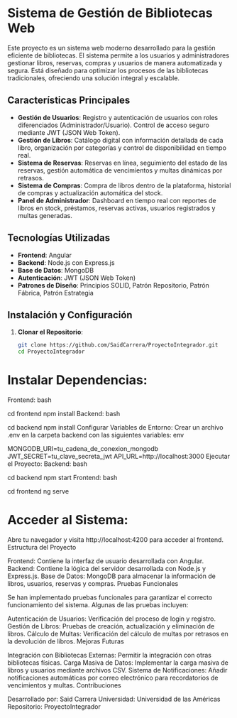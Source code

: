# Sistema de Gestión de Bibliotecas Web

Este proyecto es un sistema web moderno desarrollado para la gestión eficiente de bibliotecas. El sistema permite a los usuarios y administradores gestionar libros, reservas, compras y usuarios de manera automatizada y segura. Está diseñado para optimizar los procesos de las bibliotecas tradicionales, ofreciendo una solución integral y escalable.

## Características Principales

- **Gestión de Usuarios**: Registro y autenticación de usuarios con roles diferenciados (Administrador/Usuario). Control de acceso seguro mediante JWT (JSON Web Token).
- **Gestión de Libros**: Catálogo digital con información detallada de cada libro, organización por categorías y control de disponibilidad en tiempo real.
- **Sistema de Reservas**: Reservas en línea, seguimiento del estado de las reservas, gestión automática de vencimientos y multas dinámicas por retrasos.
- **Sistema de Compras**: Compra de libros dentro de la plataforma, historial de compras y actualización automática del stock.
- **Panel de Administrador**: Dashboard en tiempo real con reportes de libros en stock, préstamos, reservas activas, usuarios registrados y multas generadas.

## Tecnologías Utilizadas

- **Frontend**: Angular
- **Backend**: Node.js con Express.js
- **Base de Datos**: MongoDB
- **Autenticación**: JWT (JSON Web Token)
- **Patrones de Diseño**: Principios SOLID, Patrón Repositorio, Patrón Fábrica, Patrón Estrategia

## Instalación y Configuración

1. **Clonar el Repositorio**:
   ```bash
   git clone https://github.com/SaidCarrera/ProyectoIntegrador.git
   cd ProyectoIntegrador

# Instalar Dependencias:
Frontend:
bash

cd frontend
npm install
Backend:
bash

cd backend
npm install
Configurar Variables de Entorno:
Crear un archivo .env en la carpeta backend con las siguientes variables:
env

MONGODB_URI=tu_cadena_de_conexion_mongodb
JWT_SECRET=tu_clave_secreta_jwt
API_URL=http://localhost:3000
Ejecutar el Proyecto:
Backend:
bash

cd backend
npm start
Frontend:
bash

cd frontend
ng serve

# Acceder al Sistema:

Abre tu navegador y visita http://localhost:4200 para acceder al frontend.
Estructura del Proyecto

Frontend: Contiene la interfaz de usuario desarrollada con Angular.
Backend: Contiene la lógica del servidor desarrollada con Node.js y Express.js.
Base de Datos: MongoDB para almacenar la información de libros, usuarios, reservas y compras.
Pruebas Funcionales

Se han implementado pruebas funcionales para garantizar el correcto funcionamiento del sistema. Algunas de las pruebas incluyen:

Autenticación de Usuarios: Verificación del proceso de login y registro.
Gestión de Libros: Pruebas de creación, actualización y eliminación de libros.
Cálculo de Multas: Verificación del cálculo de multas por retrasos en la devolución de libros.
Mejoras Futuras

Integración con Bibliotecas Externas: Permitir la integración con otras bibliotecas físicas.
Carga Masiva de Datos: Implementar la carga masiva de libros y usuarios mediante archivos CSV.
Sistema de Notificaciones: Añadir notificaciones automáticas por correo electrónico para recordatorios de vencimientos y multas.
Contribuciones



Desarrollado por: Said Carrera
Universidad: Universidad de las Américas
Repositorio: ProyectoIntegrador
